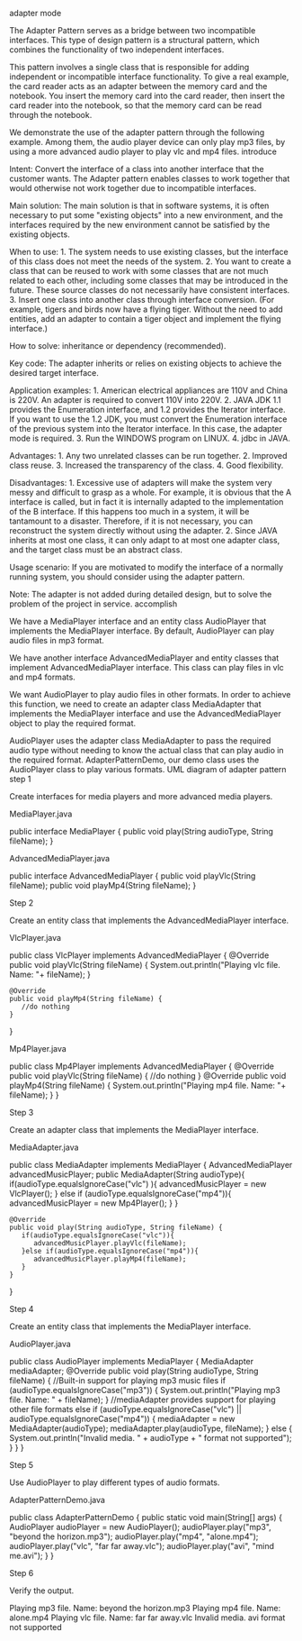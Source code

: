 adapter mode

The Adapter Pattern serves as a bridge between two incompatible interfaces. This type of design pattern is a structural pattern, which combines the functionality of two independent interfaces.

This pattern involves a single class that is responsible for adding independent or incompatible interface functionality. To give a real example, the card reader acts as an adapter between the memory card and the notebook. You insert the memory card into the card reader, then insert the card reader into the notebook, so that the memory card can be read through the notebook.

We demonstrate the use of the adapter pattern through the following example. Among them, the audio player device can only play mp3 files, by using a more advanced audio player to play vlc and mp4 files.
introduce

Intent: Convert the interface of a class into another interface that the customer wants. The Adapter pattern enables classes to work together that would otherwise not work together due to incompatible interfaces.

Main solution: The main solution is that in software systems, it is often necessary to put some "existing objects" into a new environment, and the interfaces required by the new environment cannot be satisfied by the existing objects.

When to use: 1. The system needs to use existing classes, but the interface of this class does not meet the needs of the system. 2. You want to create a class that can be reused to work with some classes that are not much related to each other, including some classes that may be introduced in the future. These source classes do not necessarily have consistent interfaces. 3. Insert one class into another class through interface conversion. (For example, tigers and birds now have a flying tiger. Without the need to add entities, add an adapter to contain a tiger object and implement the flying interface.)

How to solve: inheritance or dependency (recommended).

Key code: The adapter inherits or relies on existing objects to achieve the desired target interface.

Application examples: 1. American electrical appliances are 110V and China is 220V. An adapter is required to convert 110V into 220V. 2. JAVA JDK 1.1 provides the Enumeration interface, and 1.2 provides the Iterator interface. If you want to use the 1.2 JDK, you must convert the Enumeration interface of the previous system into the Iterator interface. In this case, the adapter mode is required. 3. Run the WINDOWS program on LINUX. 4. jdbc in JAVA.

Advantages: 1. Any two unrelated classes can be run together. 2. Improved class reuse. 3. Increased the transparency of the class. 4. Good flexibility.

Disadvantages: 1. Excessive use of adapters will make the system very messy and difficult to grasp as a whole. For example, it is obvious that the A interface is called, but in fact it is internally adapted to the implementation of the B interface. If this happens too much in a system, it will be tantamount to a disaster. Therefore, if it is not necessary, you can reconstruct the system directly without using the adapter. 2. Since JAVA inherits at most one class, it can only adapt to at most one adapter class, and the target class must be an abstract class.

Usage scenario: If you are motivated to modify the interface of a normally running system, you should consider using the adapter pattern.

Note: The adapter is not added during detailed design, but to solve the problem of the project in service.
accomplish

We have a MediaPlayer interface and an entity class AudioPlayer that implements the MediaPlayer interface. By default, AudioPlayer can play audio files in mp3 format.

We have another interface AdvancedMediaPlayer and entity classes that implement AdvancedMediaPlayer interface. This class can play files in vlc and mp4 formats.

We want AudioPlayer to play audio files in other formats. In order to achieve this function, we need to create an adapter class MediaAdapter that implements the MediaPlayer interface and use the AdvancedMediaPlayer object to play the required format.

AudioPlayer uses the adapter class MediaAdapter to pass the required audio type without needing to know the actual class that can play audio in the required format. AdapterPatternDemo, our demo class uses the AudioPlayer class to play various formats.
UML diagram of adapter pattern
step 1

Create interfaces for media players and more advanced media players.

MediaPlayer.java

public interface MediaPlayer {
    public void play(String audioType, String fileName);
}

AdvancedMediaPlayer.java

public interface AdvancedMediaPlayer {
    public void playVlc(String fileName);
    public void playMp4(String fileName);
}

Step 2

Create an entity class that implements the AdvancedMediaPlayer interface.

VlcPlayer.java

public class VlcPlayer implements AdvancedMediaPlayer {
    @Override
    public void playVlc(String fileName) {
       System.out.println("Playing vlc file. Name: "+ fileName);
    }

    @Override
    public void playMp4(String fileName) {
       //do nothing
    }
}

Mp4Player.java

public class Mp4Player implements AdvancedMediaPlayer {
    @Override
    public void playVlc(String fileName) {
       //do nothing
    }
    @Override
    public void playMp4(String fileName) {
       System.out.println("Playing mp4 file. Name: "+ fileName);
    }
}

Step 3

Create an adapter class that implements the MediaPlayer interface.

MediaAdapter.java

public class MediaAdapter implements MediaPlayer {
    AdvancedMediaPlayer advancedMusicPlayer;
    public MediaAdapter(String audioType){
       if(audioType.equalsIgnoreCase("vlc") ){
          advancedMusicPlayer = new VlcPlayer();
       } else if (audioType.equalsIgnoreCase("mp4")){
          advancedMusicPlayer = new Mp4Player();
       }
    }

    @Override
    public void play(String audioType, String fileName) {
       if(audioType.equalsIgnoreCase("vlc")){
          advancedMusicPlayer.playVlc(fileName);
       }else if(audioType.equalsIgnoreCase("mp4")){
          advancedMusicPlayer.playMp4(fileName);
       }
    }
}

Step 4

Create an entity class that implements the MediaPlayer interface.

AudioPlayer.java

public class AudioPlayer implements MediaPlayer {
  MediaAdapter mediaAdapter;
  @Override
  public void play(String audioType, String fileName) {
    //Built-in support for playing mp3 music files
    if (audioType.equalsIgnoreCase("mp3")) {
      System.out.println("Playing mp3 file. Name: " + fileName);
    }
    //mediaAdapter provides support for playing other file formats
    else if (audioType.equalsIgnoreCase("vlc") ||
      audioType.equalsIgnoreCase("mp4")) {
      mediaAdapter = new MediaAdapter(audioType);
      mediaAdapter.play(audioType, fileName);
    } else {
      System.out.println("Invalid media. " +
        audioType + " format not supported");
    }
  }
}

Step 5

Use AudioPlayer to play different types of audio formats.

AdapterPatternDemo.java

public class AdapterPatternDemo {
    public static void main(String[] args) {
       AudioPlayer audioPlayer = new AudioPlayer();
       audioPlayer.play("mp3", "beyond the horizon.mp3");
       audioPlayer.play("mp4", "alone.mp4");
       audioPlayer.play("vlc", "far far away.vlc");
       audioPlayer.play("avi", "mind me.avi");
    }
}

Step 6

Verify the output.

Playing mp3 file. Name: beyond the horizon.mp3
Playing mp4 file. Name: alone.mp4
Playing vlc file. Name: far far away.vlc
Invalid media. avi format not supported

